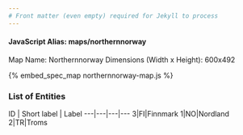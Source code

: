 ```yaml
---
# Front matter (even empty) required for Jekyll to process
---
```


#### JavaScript Alias: maps/northernnorway

Map Name: Northernnorway
Dimensions (Width x Height): 600x492



{% embed_spec_map northernnorway-map.js %}

### List of Entities

ID | Short label | Label
---|---|---|---
3|FI|Finnmark
1|NO|Nordland
2|TR|Troms

